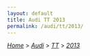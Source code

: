 ```yaml
---
layout: default
title: Audi TT 2013
permalink: /audi/tt/2013/
---
```

[*Home*](/) > [*Audi*](/audi/) > [*TT*](/audi/tt/) > [*2013*](/audi/tt/2013/)
